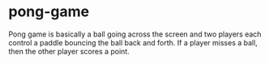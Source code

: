 # pong-game
Pong game is basically a ball going across the screen and two players each control a paddle bouncing the ball back and forth. If a player misses a ball, then the other player scores a point.
